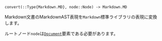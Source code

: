 ```
convert(::Type{Markdown.MD}, node::Node) -> Markdown.MD
```

Markdown文書のMarkdownAST表現を`Markdown`標準ライブラリの表現に変換します。

ルートノード`node`は[`Document`](@ref)要素である必要があります。
